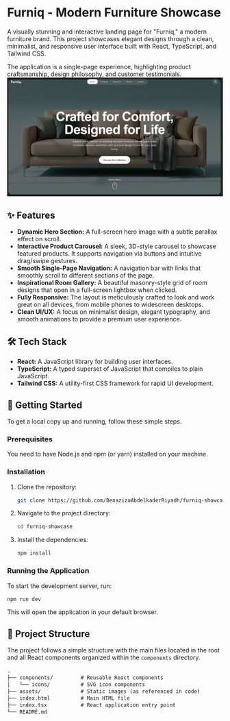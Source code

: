 
# Furniq - Modern Furniture Showcase

A visually stunning and interactive landing page for "Furniq," a modern furniture brand. This project showcases elegant designs through a clean, minimalist, and responsive user interface built with React, TypeScript, and Tailwind CSS.

The application is a single-page experience, highlighting product craftsmanship, design philosophy, and customer testimonials.
![Screenshot](./assets/screenshot.png)

## ✨ Features

- **Dynamic Hero Section:** A full-screen hero image with a subtle parallax effect on scroll.
- **Interactive Product Carousel:** A sleek, 3D-style carousel to showcase featured products. It supports navigation via buttons and intuitive drag/swipe gestures.
- **Smooth Single-Page Navigation:** A navigation bar with links that smoothly scroll to different sections of the page.
- **Inspirational Room Gallery:** A beautiful masonry-style grid of room designs that open in a full-screen lightbox when clicked.
- **Fully Responsive:** The layout is meticulously crafted to look and work great on all devices, from mobile phones to widescreen desktops.
- **Clean UI/UX:** A focus on minimalist design, elegant typography, and smooth animations to provide a premium user experience.

## 🛠️ Tech Stack

- **React:** A JavaScript library for building user interfaces.
- **TypeScript:** A typed superset of JavaScript that compiles to plain JavaScript.
- **Tailwind CSS:** A utility-first CSS framework for rapid UI development.

## 🚀 Getting Started

To get a local copy up and running, follow these simple steps.

### Prerequisites

You need to have Node.js and npm (or yarn) installed on your machine.

### Installation

1.  Clone the repository:
    ```sh
    git clone https://github.com/BenazizaAbdelkaderRiyadh/furniq-showcase.git
    ```
2.  Navigate to the project directory:
    ```sh
    cd furniq-showcase
    ```
3.  Install the dependencies:
    ```sh
    npm install
    ```
### Running the Application

To start the development server, run:

```sh
npm run dev 
```

This will open the application in your default browser.

## 📂 Project Structure

The project follows a simple structure with the main files located in the root and all React components organized within the `components` directory.

```
.
├── components/         # Reusable React components
│   └── icons/          # SVG icon components
├── assets/             # Static images (as referenced in code)
├── index.html          # Main HTML file
├── index.tsx           # React application entry point
└── README.md
```
